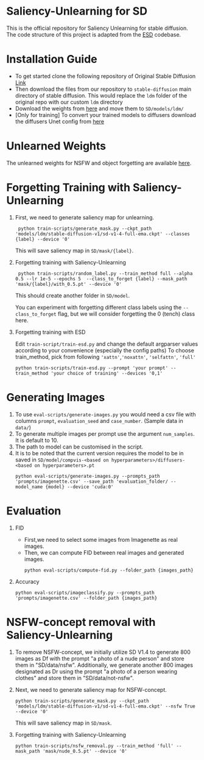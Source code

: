 # Saliency-Unlearning for SD
This is the official repository for Saliency Unlearning for stable diffusion. The code structure of this project is adapted from the [ESD](https://github.com/rohitgandikota/erasing/tree/main) codebase.

# Installation Guide
* To get started clone the following repository of Original Stable Diffusion [Link](https://github.com/CompVis/stable-diffusion)
* Then download the files from our repository to `stable-diffusion` main directory of stable diffusion. This would replace the `ldm` folder of the original repo with our custom `ldm` directory
* Download the weights from [here](https://huggingface.co/CompVis/stable-diffusion-v-1-4-original/resolve/main/sd-v1-4-full-ema.ckpt) and move them to `SD/models/ldm/`
* [Only for training] To convert your trained models to diffusers download the diffusers Unet config from [here](https://huggingface.co/CompVis/stable-diffusion-v1-4/blob/main/unet/config.json)

# Unlearned Weights
The unlearned weights for NSFW and object forgetting are available [here](https://drive.google.com/drive/folders/1fOx-v_ru3NfB2rPe5LGxaQS-Q17QzKzp?usp=sharing).

# Forgetting Training with Saliency-Unlearning
1. First, we need to generate saliency map for unlearning.

   ```
    python train-scripts/generate_mask.py --ckpt_path 'models/ldm/stable-diffusion-v1/sd-v1-4-full-ema.ckpt' --classes {label} --device '0'
   ```

   This will save saliency map in `SD/mask/{label}`.

2. Forgetting training with Saliency-Unlearning

   ```
    python train-scripts/random_label.py --train_method full --alpha 0.5 --lr 1e-5 --epochs 5  --class_to_forget {label} --mask_path 'mask/{label}/with_0.5.pt' --device '0'
   ```

   This should create another folder in `SD/model`. 

   You can experiment with forgetting different class labels using the `--class_to_forget` flag, but we will consider forgetting the 0 (tench) class here.

3. Forgetting training with ESD

    Edit `train-script/train-esd.py` and change the default argparser values according to your convenience (especially the config paths)
    To choose train_method, pick from following `'xattn'`,`'noxattn'`, `'selfattn'`, `'full'` 
    ```
    python train-scripts/train-esd.py --prompt 'your prompt' --train_method 'your choice of training' --devices '0,1'
    ```

# Generating Images
  1. To use `eval-scripts/generate-images.py` you would need a csv file with columns `prompt`, `evaluation_seed` and `case_number`. (Sample data in `data/`)
  2. To generate multiple images per prompt use the argument `num_samples`. It is default to 10.
  3. The path to model can be customised in the script.
  4. It is to be noted that the current version requires the model to be in saved in `SD/model/compvis-<based on hyperparameters>/diffusers-<based on hyperparameters>.pt`
        ```
        python eval-scripts/generate-images.py --prompts_path 'prompts/imagenette.csv' --save_path 'evaluation_folder/ --model_name {model} --device 'cuda:0'
        ``` 

# Evaluation
1. FID
   * First,we need to select some images from Imagenette as real images.
   * Then, we can compute FID between real images and generated images. 
        ```
        python eval-scripts/compute-fid.py --folder_path {images_path}
        ```

2. Accuracy
   ```
   python eval-scripts/imageclassify.py --prompts_path 'prompts/imagenette.csv' --folder_path {images_path}
   ```


# NSFW-concept removal with Saliency-Unlearning
1. To remove NSFW-concept, we initially utilize SD V1.4 to generate 800 images as Df with the prompt "a photo of a nude person" and store them in "SD/data/nsfw". Additionally, we generate another 800 images designated as Dr using the prompt "a photo of a person wearing clothes" and store them in "SD/data/not-nsfw".


2. Next, we need to generate saliency map for NSFW-concept.

   ```
   python train-scripts/generate_mask.py --ckpt_path 'models/ldm/stable-diffusion-v1/sd-v1-4-full-ema.ckpt' --nsfw True --device '0'
   ```

   This will save saliency map in `SD/mask`.

3. Forgetting training with Saliency-Unlearning

   ```
   python train-scripts/nsfw_removal.py --train_method 'full' --mask_path 'mask/nude_0.5.pt' --device '0'
   ```